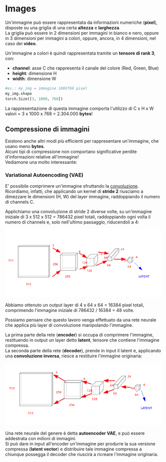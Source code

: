 # Images

Un'immagine può essere rappresentata da informazioni numeriche (**pixel**), disposte su una griglia di una
certa **altezza** e **larghezza**.  
La griglia può essere in 2 dimensioni per immagini in bianco e nero, oppure in 3 dimensioni per immagini a colori, oppure, ancora, in 4 dimensioni, nel caso dei **video**.  

Un'immagine a colori è quindi rappresentata tramite un **tensore di rank 3**, con:  

* **channel**: asse C che rappresenta il canale del colore (Red, Green, Blue)
* **height**: dimensione H
* **width**: dimensione W



```py
#es.: my_img = immagine 100X768 pixel
my_img.shape
torch.Size([3, 1000, 768])
```

La rappresentazione di questa immagine comporta l'utilizzo di C x H x W valori = 3 x 1000 x 768 = 2.304.000 **bytes**!


## Compressione di immagini 

Esistono anche altri modi più efficienti per rappresentare un'immagine, che usano meno **bytes**.  
Alcuni tipi di compressione non comportano significative perdite d'informazioni relative all'immagine!  
Vediamone una molto interessante: 

### Variational Autoencoding (VAE)

E' possibile comprimere un'immagine sfruttando la  [convoluzione](/guide/nn/convolution.md).  
Ricordiamo, infatti, che applicando un kernel di **stride 2** riusciamo a dimezzare le dimensioni (H, W) del layer immagine, raddoppiando il numero di channels C.  

Applichiamo una convoluzione di stride 2 diverse volte, su un'immagine iniziale di 3 x 512 x 512 = 786432 pixel totali, raddoppiando ogni volta il numero di channels e, solo nell'ultimo passaggio, riducendoli a 4:

![Convolution encoder](../../images/convolution2.png)

Abbiamo ottenuto un output layer di 4 x 64 x 64 = 16384 pixel totali, comprimendo l'immagine iniziale di 786432 / 16384 = 48 volte.

Possiamo pensare che questo lavoro venga effettuato da una rete neurale che applica più layer di convoluzione manipolando l'immagine.   

La prima parte della rete (**encoder**) si occupa di comprimere l'immagine, restituendo in output un layer detto **latent**, tensore che contiene l'immagine compressa.   
La seconda parte della rete (**decoder**), prende in input il latent e, applicando una **convoluzione inversa**, riesce a restituire l'immagine originaria:  

![Convolution decoder](../../images/convolution3.png)

Una rete neurale del genere è detta **autoencoder VAE**, e può essere addestrata con milioni di immagini.  
Si può dare in input all'encoder un'immagine per produrre la sua versione compressa (**latent vector**) e distribuire tale immagine compressa a chiunque possegga il decoder che riuscirà a ricreare l'immagine originaria.  
